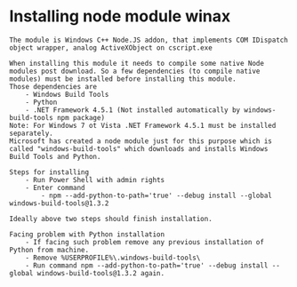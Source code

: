 # Installing node module winax

	The module is Windows C++ Node.JS addon, that implements COM IDispatch object wrapper, analog ActiveXObject on cscript.exe

	When installing this module it needs to compile some native Node modules post download. So a few dependencies (to compile native modules) must be installed before installing this module. 
	Those dependencies are 
		- Windows Build Tools
		- Python
		- .NET Framework 4.5.1 (Not installed automatically by windows-build-tools npm package)
	Note: For Windows 7 ot Vista .NET Framework 4.5.1 must be installed separately.
	Microsoft has created a node module just for this purpose which is called "windows-build-tools" which downloads and installs Windows Build Tools and Python.

	Steps for installing 
		- Run Power Shell with admin rights
		- Enter command  
			- npm --add-python-to-path='true' --debug install --global windows-build-tools@1.3.2

	Ideally above two steps should finish installation.  

	Facing problem with Python installation
		- If facing such problem remove any previous installation of Python from machine.
		- Remove %USERPROFILE%\.windows-build-tools\
		- Run command npm --add-python-to-path='true' --debug install --global windows-build-tools@1.3.2 again.
